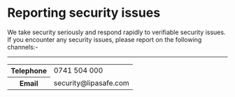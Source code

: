 # Reporting security issues

We take security seriously and respond rapidly to verifiable security issues. If you encounter any security issues, please report on the following channels:-

---

<table>
    <tr>
        <th>Telephone</th>
        <td>0741 504 000</td>
    </tr>
    <tr>
        <th>Email</th>
        <td>security@lipasafe.com</td>
    </tr>
</table>